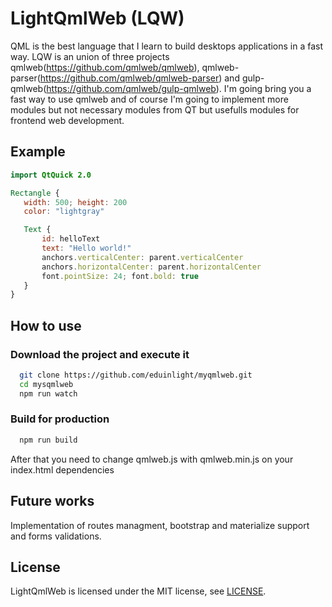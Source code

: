 # LightQmlWeb (LQW)

QML is the best language that I learn to build desktops applications in a fast way. LQW is an union of three projects qmlweb(https://github.com/qmlweb/qmlweb), qmlweb-parser(https://github.com/qmlweb/qmlweb-parser) and gulp-qmlweb(https://github.com/qmlweb/gulp-qmlweb). I'm going bring you a fast way to use qmlweb and of course I'm going to implement more modules but not necessary modules from QT but usefulls modules for frontend web development.

## Example

```QML
import QtQuick 2.0

Rectangle {
   width: 500; height: 200
   color: "lightgray"

   Text {
       id: helloText
       text: "Hello world!"
       anchors.verticalCenter: parent.verticalCenter
       anchors.horizontalCenter: parent.horizontalCenter
       font.pointSize: 24; font.bold: true
   }
}
```

## How to use

### Download the project and execute it

```bash
  git clone https://github.com/eduinlight/myqmlweb.git
  cd mysqmlweb
  npm run watch
```

### Build for production

```bash
  npm run build
```

After that you need to change qmlweb.js with qmlweb.min.js on your index.html dependencies

## Future works

Implementation of routes managment, bootstrap and materialize support and forms validations.

## License

LightQmlWeb is licensed under the MIT license, see
[LICENSE](https://github.com/eduinlight/myqmlweb/blob/master/LICENSE).
